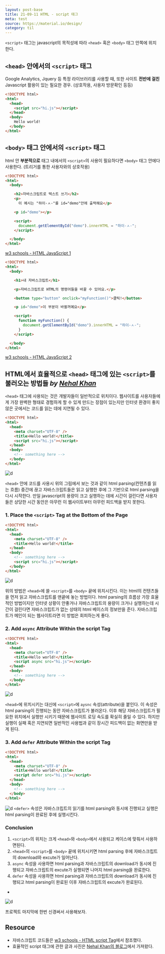 ```yaml
---
layout: post-base
title: 21-09-11 HTML - script 태그
meta: test
source: https://material.io/design/
category: til
---
```

`<script>` 태그는 javascript의 목적성에 따라 `<head>` 혹은 `<body>` 태그 안쪽에 위치한다.


## `<head>` 안에서의 `<script>` 태그
Google Analytics, Jquery 등 특정 라이브러리를 사용할 때, 또한 사이트 **전반에 걸친** Javascript 활용이 있는 필요한 경우. (상호작용, 사용자 방문확인 등등) 

```html
<!DOCTYPE html>
<html>
  <head>
    <script src="hi.js"></script>
  </head>
  <body>
    Hello world!
  </body>
</html>
```

## `<body>` 태그 안에서의 `<script>` 태그
html 안 **부분적으로** 태그 내에서의 `<script>`의 사용이 필요하다면 `<body>` 태그 안에다 사용한다. (트리거를 통한 사용자와의 상호작용)

```html
<!DOCTYPE html>
<html>
  <body>

    <h2>자바스크립트로 텍스트 쓰기</h2>
    <p>
      이 예시는 "하이-ㅅ-"를 id="demo"안에 출력해요</p>

    <p id="demo"></p>

    <script>
      document.getElementById("demo").innerHTML = "하이-ㅅ-";
    </script> 

  </body>
</html>
```
[w3 schools - HTML JavaScript 1](https://www.w3schools.com/html/tryit.asp?filename=tryhtml_script)

```html
<!DOCTYPE html>
<html>
  <body>

    <h1>내 자바스크립트</h1>

    <p>자바스크립트로 HTML의 명령어들을 바꿀 수 있어요.</p>

    <button type="button" onclick="myFunction()">클릭!</button>

    <p id="demo">이 부분이 바뀔꺼예요</p>

    <script>
      function myFunction() { 
        document.getElementById("demo").innerHTML = "하이-ㅅ-";
      }
    </script>

  </body>
</html>
```
[w3 schools - HTML JavaScript 2](https://www.w3schools.com/html/tryit.asp?filename=tryhtml_script_html)


## HTML에서 효율적으로 `<head>` 태그에 있는 `<script>`를 불러오는 방법들 ***by [Nehal Khan](https://betterprogramming.pub/improve-page-load-performance-with-these-different-script-loading-techniques-b0d912eae7b1)***

`<head>` 태그에 사용되는 것은 개발자들이 일반적으로 위치이다. 웹사이트를 사용자들에게 가장 완벽한 형태로 경험하게 할 수 있게 만드는 장점이 있는지만 인터넷 환경이 좋지 않은 곳에서는 코드를 읽는 데에 지연될 수 있다.

```html
<!DOCTYPE html>
<html>
  <head>
    <meta charset="UTF-8" />
    <title>Hello world!</title> 
    <script src="hi.js"></script>
  </head>
  <body>
    <!-- something here -->
  </body>
</html>
```
![d]({{site.baseurl}}/img/21-09-11-html-1.png)

`<head>` 안에 코드를 사용시 위의 그림에서 보는 것과 같이 html parsing(컨텐츠를 읽는 흐름) 중간에 끊고 자바스크립트들은 읽고 실행한 후에 그 기반으로 html parsing을 다시 시작한다. 만일 javascript의 용량이 크고 실행하는 데에 시간이 걸린다면 사용자들은 상당한 시간 동안은 아무런 이 웹사이트부터 아무런 피드백을 받지 못한다. 

### 1. Place the `<script>` Tag at the Bottom of the Page

```html
<!DOCTYPE html>
<html>
  <head>
    <meta charset="UTF-8" />
    <title>Hello world!</title> 
  </head>
  <body>
    <!-- something here -->
    <script src="hi.js"></script>
  </body>
</html>
```
![d]({{site.baseurl}}/img/21-09-11-html-2.png)

위의 방법은 `<head>`에 쓸 `<script>`를 `<body>` 끝에 위치시킨다. 이는 html의 컨텐츠들을 먼저 읽고 자바스크립트를 맨끝에 놓는 방법이다. html parsing의 흐름상 가장 효율적인 방법이지만 인터넷 상황이 안좋거나 자바스크립트의 용량이 크거나 실행하는데 시간이 걸린다면 자바스크립트가 없는 상태의 html 베이스의 정보만을 준다. 자바스크립트가 메인이 되는 웹사이트라면 이 방법은 회피하는게 좋다.


### 2. Add `async` Attribute Within the script Tag

```html
<!DOCTYPE html>
<html>
  <head>
    <meta charset="UTF-8" />
    <title>Hello world!</title> 
    <script async src="hi.js"></script>
  </head>
  <body>
    <!-- something here -->
  </body>
</html>
```
![d]({{site.baseurl}}/img/21-09-11-html-3.png)

`<head>`에 위치시키는 대신에 `<script>`에 `aysnc` 속성(attribute)을 붙인다. 이 속성은 html parsing이 진행되는 동안 자바스크립트가 불러온다. 이후 해당 자바스크립트가 필요한 위치에서 실행만 시키기 때문에 웹사이트 로딩 속도를 확실히 줄일 수 있다. 하지만 실행이 실패 혹은 지연되면 일반적인 사용법과 같이 장시간 피드백이 없는 화면만을 받게 된다.

### 3. Add `defer` Attribute Within the script Tag
```html
<!DOCTYPE html>
<html>
  <head>
    <meta charset="UTF-8" />
    <title>Hello world!</title> 
    <script defer src="hi.js"></script>
  </head>
  <body>
    <!-- something here -->
  </body>
</html>
```
![d]({{site.baseurl}}/img/21-09-11-html-4.png)
`<defer>` 속성은 자바스크립트의 읽기를 html parsing와 동시에 진행되고 실행은 html parsing이 완료된 후에 실행시킨다. 


### Conclusion
1. `<script>`의 위치는 크게 `<head>`와 `<body>`에서 사용되고 케이스에 맞춰서 사용하면된다.
1. `<head>`의 `<script>`를 `<body>` 끝에 위치시키면 html parsing 후에 자바스크립트의 download와 excute가 일어난다.
1. `async` 속성을 사용하면 html parsing과 자바스크립트의 download가 동시에 진행되고 자바스크립트의 excute가 실행되면 나머지 html parsing을 완료한다.
1. `defer` 속성을 사용하면 html parsing과 자바스크립트의 download가 동시에 진행되고 html parsing이 완료된 이후 자바스크립트의 excute가 완료된다.

-

![d]({{site.baseurl}}/img/21-09-11-html-5.png)

프로젝트 마지막에 한번 신경써서 사용해보자.

## Resource
* 자바스크립트 코드들은 [w3 schools - HTML script Tag](https://www.w3schools.com/tags/tag_script.asp)에서 참조했다.
* 효율적인 script 태그에 관한 글과 사진은 [Nehal Khan의 블로그](https://betterprogramming.pub/improve-page-load-performance-with-these-different-script-loading-techniques-b0d912eae7b1)에서 가져왔다.
